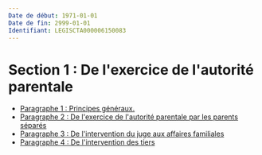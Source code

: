 ```yaml
---
Date de début: 1971-01-01
Date de fin: 2999-01-01
Identifiant: LEGISCTA000006150083
---
```


<h1>Section 1 : De l'exercice de l'autorité parentale</h1>

- [Paragraphe 1 : Principes généraux.](paragraphe_1/README.md)
- [Paragraphe 2 : De l'exercice de l'autorité parentale par les parents séparés](paragraphe_2/README.md)
- [Paragraphe 3 : De l'intervention du juge aux affaires familiales](paragraphe_3/README.md)
- [Paragraphe 4 : De l'intervention des tiers](paragraphe_4/README.md)
